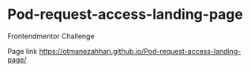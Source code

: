 # Pod-request-access-landing-page
Frontendmentor Challenge

Page link  https://otmanezahhari.github.io/Pod-request-access-landing-page/
